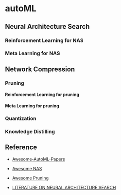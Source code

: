 # autoML

## Neural Architecture Search

### Reinforcement Learning for NAS

### Meta Learning for NAS

## Network Compression

### Pruning

#### Reinforcement Learning for pruning

#### Meta Learning for pruning

### Quantization

### Knowledge Distilling

## Reference
* [Awesome-AutoML-Papers](https://github.com/hibayesian/awesome-automl-papers)

* [Awesome NAS](https://github.com/D-X-Y/Awesome-NAS)

* [Awesome Pruning](https://github.com/he-y/Awesome-Pruning)

* [LITERATURE ON NEURAL ARCHITECTURE SEARCH](https://www.automl.org/automl/literature-on-neural-architecture-search/)



